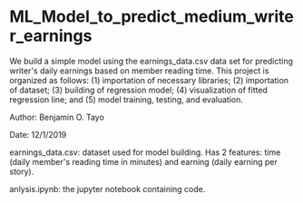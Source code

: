 # ML_Model_to_predict_medium_writer_earnings
We build a simple model using the earnings_data.csv data set for predicting writer's daily earnings based on member reading time. This project is organized as follows: (1) importation of necessary libraries; (2) importation of dataset; (3) building of regression model; (4) visualization of fitted regression line; and (5) model training, testing, and evaluation.

Author: Benjamin O. Tayo 

Date: 12/1/2019

earnings_data.csv: dataset used for model building. Has 2 features: time (daily member's reading time in minutes) and earning (daily earning per story).

anlysis.ipynb: the jupyter notebook containing code.
